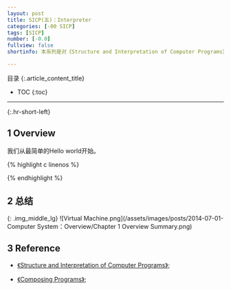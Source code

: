 ```yaml
---
layout: post
title: SICP(五)：Interpreter
categories: [-00 SICP]
tags: [SICP]
number: [-0.0]
fullview: false
shortinfo: 本系列是对《Structure and Interpretation of Computer Programs》读书总结，作为对Program本质的学习。本文是第1篇笔记-《Procedure》。

---
```

目录
{:.article_content_title}


* TOC
{:toc}

---
{:.hr-short-left}

## 1 Overview ##


我们从最简单的Hello world开始。

{% highlight c linenos %}

{% endhighlight %} 



## 2 总结 ##

{: .img_middle_lg}
![Virtual Machine.png](/assets/images/posts/2014-07-01-Computer System：Overview/Chapter 1 Overview Summary.png)

## 3 Reference ##

- [《Structure and Interpretation of Computer Programs》](https://www.amazon.com/Structure-Interpretation-Computer-Programs-Engineering/dp/0262510871);

- [《Composing Programs》](http://composingprograms.com);



